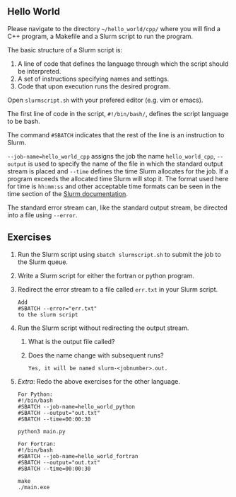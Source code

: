 Hello World
---------------------

Please navigate to the directory `~/hello_world/cpp/` where you will find a C++ program, a Makefile and a Slurm script to run the program.

The basic structure of a Slurm script is:

1. A line of code that defines the language through which the script should be interpreted.
2. A set of instructions specifying names and settings.
3. Code that upon execution runs the desired program.

Open `slurmscript.sh` with your prefered editor (e.g. vim or emacs).


The first line of code in the script, `#!/bin/bash/`, defines the script language to be bash.


The command `#SBATCH` indicates that the rest of the line is an instruction to Slurm.


`--job-name=hello_world_cpp` assigns the job the name `hello_world_cpp`,
`--output` is used to specify the name of the file in which the standard output stream is placed
and `--time` defines the time Slurm allocates for the job.
If a program exceeds the allocated time Slurm will stop it.
The format used here for time is `hh:mm:ss` and other acceptable time formats can be seen in the time section of the [Slurm documentation](https://slurm.schedmd.com/sbatch.html).


The standard error stream can, like the standard output stream, be directed into a file using `--error`.

Exercises
---
1. Run the Slurm script using `sbatch slurmscript.sh` to submit the job to the Slurm queue.
2. Write a Slurm script for either the fortran or python program.
3. Redirect the error stream to a file called `err.txt` in your Slurm script.

   ```answer
   Add
   #SBATCH --error="err.txt"
   to the slurm script
   ```
4. Run the Slurm script without redirecting the output stream.
   1. What is the output file called?
   2. Does the name change with subsequent runs?

      ```answer
      Yes, it will be named slurm-<jobnumber>.out.
      ```
5. *Extra*: Redo the above exercises for the other language.

   ```answer
   For Python:
   #!/bin/bash
   #SBATCH --job-name=hello_world_python
   #SBATCH --output="out.txt"
   #SBATCH --time=00:00:30

   python3 main.py

   For Fortran:
   #!/bin/bash
   #SBATCH --job-name=hello_world_fortran
   #SBATCH --output="out.txt"
   #SBATCH --time=00:00:30

   make
   ./main.exe
   ```